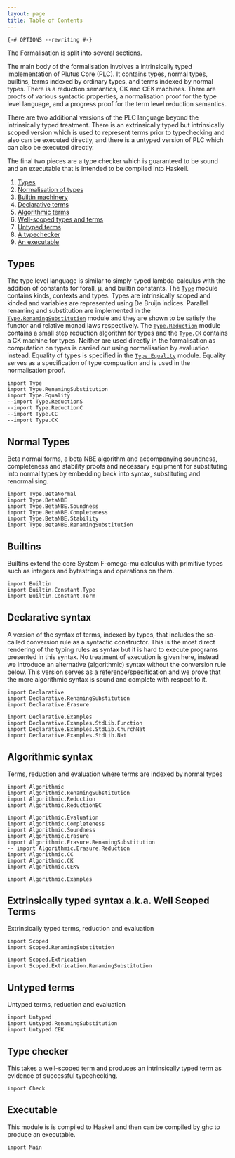 ```yaml
---
layout: page
title: Table of Contents
---
```


```
{-# OPTIONS --rewriting #-}
```

The Formalisation is split into several sections.

The main body of the formalisation involves a intrinsically typed
implementation of Plutus Core (PLC). It contains types, normal types,
builtins, terms indexed by ordinary types, and terms indexed by normal
types. There is a reduction semantics, CK and CEK machines. There are
proofs of various syntactic properties, a normalisation proof for the
type level language, and a progress proof for the term level
reduction semantics.

There are two additional versions of the PLC language beyond the
intrinsically typed treatment. There is an extrinsically typed but
intrinsically scoped version which is used to represent terms prior
to typechecking and also can be executed directly, and there is a
untyped version of PLC which can also be executed directly.

The final two pieces are a type checker which is guaranteed to be
sound and an executable that is intended to be compiled into Haskell.

1. [Types](#types)
2. [Normalisation of types](#normal-types)
3. [Builtin machinery](#builtins)
4. [Declarative terms](#declarative-syntax)
5. [Algorithmic terms](#algorithmic-syntax)
6. [Well-scoped types and terms](#extrinsically-typed-syntax-aka-well-scoped-terms)
7. [Untyped terms](#untyped-terms)
8. [A typechecker](#type-checker)
9. [An executable](#executable)

## Types

The type level language is similar to simply-typed lambda-calculus
with the addition of constants for forall, μ, and builtin
constants. The [`Type`](Type.html) module contains kinds, contexts and
types. Types are intrinsically scoped and kinded and variables are
represented using De Bruijn indices. Parallel renaming and
substitution are implemented in the
[`Type.RenamingSubstitution`](Type/RenamingSubstitution.html) module
and they are shown to be satisfy the functor and relative monad laws
respectively. The [`Type.Reduction`](Type/Reduction.html) module
contains a small step reduction algorithm for types and the
[`Type.CK`](Type/CK.html) contains a CK machine for
types. Neither are used directly in the formalisation as computation
on types is carried out using normalisation by evaluation
instead. Equality of types is specified in the
[`Type.Equality`](Type/Equality.html) module. Equality serves as a
specification of type compuation and is used in the normalisation
proof.


```
import Type
import Type.RenamingSubstitution
import Type.Equality
--import Type.ReductionS
--import Type.ReductionC
--import Type.CC
--import Type.CK
```

## Normal Types

Beta normal forms, a beta NBE algorithm and accompanying soundness,
completeness and stability proofs and necessary equipment for
substituting into normal types by embedding back into syntax,
substituting and renormalising.

```
import Type.BetaNormal
import Type.BetaNBE
import Type.BetaNBE.Soundness
import Type.BetaNBE.Completeness
import Type.BetaNBE.Stability
import Type.BetaNBE.RenamingSubstitution
```

## Builtins

Builtins extend the core System F-omega-mu calculus with primitive
types such as integers and bytestrings and operations on them.

```
import Builtin
import Builtin.Constant.Type
import Builtin.Constant.Term
```

## Declarative syntax

A version of the syntax of terms, indexed by types, that includes the
so-called conversion rule as a syntactic constructor. This is the most
direct rendering of the typing rules as syntax but it is hard to
execute programs presented in this syntax. No treatment of execution
is given here, instead we introduce an alternative (algorithmic)
syntax without the conversion rule below. This version serves as a
reference/specification and we prove that the more algorithmic syntax
is sound and complete with respect to it.

```
import Declarative
import Declarative.RenamingSubstitution
import Declarative.Erasure

import Declarative.Examples
import Declarative.Examples.StdLib.Function
import Declarative.Examples.StdLib.ChurchNat
import Declarative.Examples.StdLib.Nat
```

## Algorithmic syntax

Terms, reduction and evaluation where terms are indexed by normal
types

```
import Algorithmic
import Algorithmic.RenamingSubstitution
import Algorithmic.Reduction
import Algorithmic.ReductionEC

import Algorithmic.Evaluation
import Algorithmic.Completeness
import Algorithmic.Soundness
import Algorithmic.Erasure
import Algorithmic.Erasure.RenamingSubstitution
-- import Algorithmic.Erasure.Reduction
import Algorithmic.CC
import Algorithmic.CK
import Algorithmic.CEKV

import Algorithmic.Examples
```

## Extrinsically typed syntax a.k.a. Well Scoped Terms

Extrinsically typed terms, reduction and evaluation

```
import Scoped
import Scoped.RenamingSubstitution

import Scoped.Extrication
import Scoped.Extrication.RenamingSubstitution
```

## Untyped terms

Untyped terms, reduction and evaluation

```
import Untyped
import Untyped.RenamingSubstitution
import Untyped.CEK
```

## Type checker

This takes a well-scoped term and produces an intrinsically typed term
as evidence of successful typechecking.

```
import Check
```

## Executable

This module is is compiled to Haskell and then can be compiled by ghc
to produce an executable.

```
import Main
```

